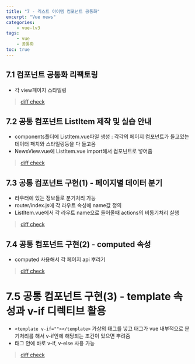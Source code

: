 ```yaml
--- 
title: "7 - 리스트 아이템 컴포넌트 공통화" 
excerpt: "Vue news"
categories: 
    - vue-lv3
tags: 
    - vue
    - 공통화
toc: true
--- 
```


## 7.1 컴포넌트 공통화 리팩토링

- 각 view페이지 스타일링

>[diff check](https://github.com/wjddk0909/vue-news/commit/e889a7c6810e06fdee1f7a455cf05c01a41c13c5)

## 7.2 공통 컴포넌트 ListItem 제작 및 실습 안내

- components폴더에 ListItem.vue파일 생성 : 각각의 페이지 컴포넌트가 들고있는 데이터 패치와 스타일링등을 다 들고옴
- NewsView.vue에 ListItem.vue import해서 컴포넌트로 넣어줌

>[diff check](https://github.com/wjddk0909/vue-news/commit/998719e87d71186f1059ae6b391e714f202d703a)

## 7.3 공통 컴포넌트 구현(1) - 페이지별 데이터 분기

- 라우터에 있는 정보들로 분기처리 가능
- router/index.js에 각 라우트 속성에 name값 정의
- ListItem.vue에서 각 라우트 name으로 들어올때 actions의 비동기처리 실행

>[diff check](https://github.com/wjddk0909/vue-news/commit/da772aa9b27e420163229272518d9b2b8ca86297)

## 7.4 공통 컴포넌트 구현(2) - computed 속성

- computed 사용해서 각 페이지 api 뿌리기

>[diff check](https://github.com/wjddk0909/vue-news/commit/5f8d20a13ceea72f3e6cd31eda7ce6c88194e6f0)

# 7.5 공통 컴포넌트 구현(3) - template 속성과 v-if 디렉티브 활용

- `<template v-if=""></template>` 가상의 태그를 넣고 태그가 vue 내부적으로 분기처리를 해서 v-if안에 해당되는 조건이 있으면 뿌려줌
- 태그 안에 바로 v-if, v-else 사용 가능

>[diff check](https://github.com/wjddk0909/vue-news/commit/c96efb9243421ea7d663f605399b0d2b0e2124b2)